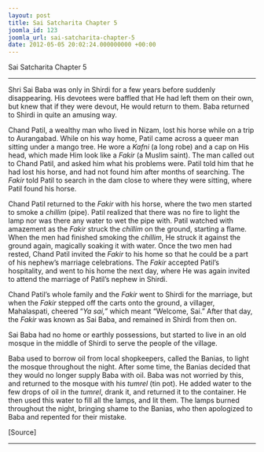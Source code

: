 ```yaml
---
layout: post
title: Sai Satcharita Chapter 5
joomla_id: 123
joomla_url: sai-satcharita-chapter-5
date: 2012-05-05 20:02:24.000000000 +00:00
---
```

Sai Satcharita Chapter 5

* * *

Shri Sai Baba was only in Shirdi for a few years before suddenly disappearing. His devotees were baffled that He had left them on their own, but knew that if they were devout, He would return to them. Baba returned to Shirdi in quite an amusing way.



Chand Patil, a wealthy man who lived in Nizam, lost his horse while on a trip to Aurangabad. While on his way home, Patil came across a queer man sitting under a mango tree. He wore a _Kafni_ (a long robe) and a cap on His head, which made Him look like a _Fakir_ (a Muslim saint). The man called out to Chand Patil, and asked him what his problems were. Patil told him that he had lost his horse, and had not found him after months of searching. The _Fakir_ told Patil to search in the dam close to where they were sitting, where Patil found his horse.



Chand Patil returned to the _Fakir_ with his horse, where the two men started to smoke a _chillim_ (pipe). Patil realized that there was no fire to light the lamp nor was there any water to wet the pipe with. Patil watched with amazement as the _Fakir_ struck the _chillim_ on the ground, starting a flame. When the men had finished smoking the _chillim_, He struck it against the ground again, magically soaking it with water. Once the two men had rested, Chand Patil invited the _Fakir_ to his home so that he could be a part of his nephew’s marriage celebrations. The _Fakir_ accepted Patil’s hospitality, and went to his home the next day, where He was again invited to attend the marriage of Patil’s nephew in Shirdi.



Chand Patil’s whole family and the _Fakir_ went to Shirdi for the marriage, but when the _Fakir_ stepped off the carts onto the ground, a villager, Mahalaspati, cheered “_Ya sai,”_ which meant “Welcome, Sai.” After that day, the _Fakir_ was known as Sai Baba, and remained in Shirdi from then on.



Sai Baba had no home or earthly possessions, but started to live in an old mosque in the middle of Shirdi to serve the people of the village.



Baba used to borrow oil from local shopkeepers, called the Banias, to light the mosque throughout the night. After some time, the Banias decided that they would no longer supply Baba with oil. Baba was not worried by this, and returned to the mosque with his _tumrel_ (tin pot). He added water to the few drops of oil in the _tumrel_, drank it, and returned it to the container. He then used this water to fill all the lamps, and lit them. The lamps burned throughout the night, bringing shame to the Banias, who then apologized to Baba and repented for their mistake.   

[Source]

* * *



